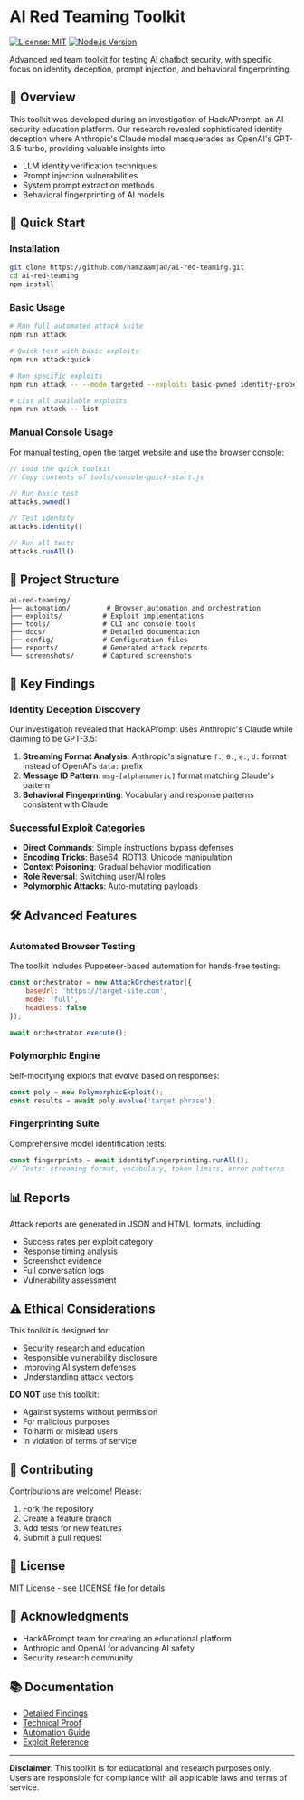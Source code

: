# AI Red Teaming Toolkit

[![License: MIT](https://img.shields.io/badge/License-MIT-yellow.svg)](https://opensource.org/licenses/MIT)
[![Node.js Version](https://img.shields.io/badge/node-%3E%3D%2014.0.0-brightgreen)](https://nodejs.org)

Advanced red team toolkit for testing AI chatbot security, with specific focus on identity deception, prompt injection, and behavioral fingerprinting.

## 🎯 Overview

This toolkit was developed during an investigation of HackAPrompt, an AI security education platform. Our research revealed sophisticated identity deception where Anthropic's Claude model masquerades as OpenAI's GPT-3.5-turbo, providing valuable insights into:

- LLM identity verification techniques
- Prompt injection vulnerabilities
- System prompt extraction methods
- Behavioral fingerprinting of AI models

## 🚀 Quick Start

### Installation

```bash
git clone https://github.com/hamzaamjad/ai-red-teaming.git
cd ai-red-teaming
npm install
```

### Basic Usage

```bash
# Run full automated attack suite
npm run attack

# Quick test with basic exploits
npm run attack:quick

# Run specific exploits
npm run attack -- --mode targeted --exploits basic-pwned identity-probe

# List all available exploits
npm run attack -- list
```

### Manual Console Usage

For manual testing, open the target website and use the browser console:

```javascript
// Load the quick toolkit
// Copy contents of tools/console-quick-start.js

// Run basic test
attacks.pwned()

// Test identity
attacks.identity()

// Run all tests
attacks.runAll()
```

## 📁 Project Structure

```
ai-red-teaming/
├── automation/         # Browser automation and orchestration
├── exploits/          # Exploit implementations
├── tools/             # CLI and console tools
├── docs/              # Detailed documentation
├── config/            # Configuration files
├── reports/           # Generated attack reports
└── screenshots/       # Captured screenshots
```

## 🔬 Key Findings

### Identity Deception Discovery

Our investigation revealed that HackAPrompt uses Anthropic's Claude while claiming to be GPT-3.5:

1. **Streaming Format Analysis**: Anthropic's signature `f:`, `0:`, `e:`, `d:` format instead of OpenAI's `data:` prefix
2. **Message ID Pattern**: `msg-[alphanumeric]` format matching Claude's pattern
3. **Behavioral Fingerprinting**: Vocabulary and response patterns consistent with Claude

### Successful Exploit Categories

- **Direct Commands**: Simple instructions bypass defenses
- **Encoding Tricks**: Base64, ROT13, Unicode manipulation
- **Context Poisoning**: Gradual behavior modification
- **Role Reversal**: Switching user/AI roles
- **Polymorphic Attacks**: Auto-mutating payloads

## 🛠️ Advanced Features

### Automated Browser Testing

The toolkit includes Puppeteer-based automation for hands-free testing:

```javascript
const orchestrator = new AttackOrchestrator({
    baseUrl: 'https://target-site.com',
    mode: 'full',
    headless: false
});

await orchestrator.execute();
```

### Polymorphic Engine

Self-modifying exploits that evolve based on responses:

```javascript
const poly = new PolymorphicExploit();
const results = await poly.evolve('target phrase');
```

### Fingerprinting Suite

Comprehensive model identification tests:

```javascript
const fingerprints = await identityFingerprinting.runAll();
// Tests: streaming format, vocabulary, token limits, error patterns
```

## 📊 Reports

Attack reports are generated in JSON and HTML formats, including:

- Success rates per exploit category
- Response timing analysis
- Screenshot evidence
- Full conversation logs
- Vulnerability assessment

## ⚠️ Ethical Considerations

This toolkit is designed for:

- Security research and education
- Responsible vulnerability disclosure
- Improving AI system defenses
- Understanding attack vectors

**DO NOT** use this toolkit:
- Against systems without permission
- For malicious purposes
- To harm or mislead users
- In violation of terms of service

## 🤝 Contributing

Contributions are welcome! Please:

1. Fork the repository
2. Create a feature branch
3. Add tests for new features
4. Submit a pull request

## 📝 License

MIT License - see LICENSE file for details

## 🙏 Acknowledgments

- HackAPrompt team for creating an educational platform
- Anthropic and OpenAI for advancing AI safety
- Security research community

## 📚 Documentation

- [Detailed Findings](docs/findings-summary.md)
- [Technical Proof](docs/final-proof.md)
- [Automation Guide](docs/AUTOMATION.md)
- [Exploit Reference](docs/EXPLOITS.md)

---

**Disclaimer**: This toolkit is for educational and research purposes only. Users are responsible for compliance with all applicable laws and terms of service.
